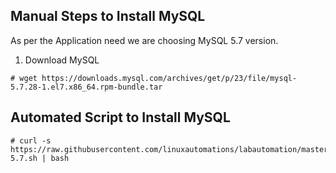 ## Manual Steps to Install MySQL 

As per the Application need we are choosing MySQL 5.7 version.

1. Download MySQL 

```
# wget https://downloads.mysql.com/archives/get/p/23/file/mysql-5.7.28-1.el7.x86_64.rpm-bundle.tar 
```

## Automated Script to Install MySQL 

```
# curl -s https://raw.githubusercontent.com/linuxautomations/labautomation/master/tools/mysql/install-5.7.sh | bash
```